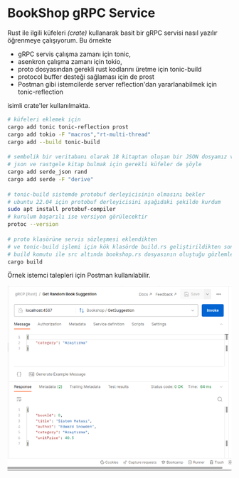 # BookShop gRPC Service

Rust ile ilgili küfeleri _(crate)_ kullanarak basit bir gRPC servisi nasıl yazılır öğrenmeye çalışıyorum. Bu örnekte 
- gRPC servis çalışma zamanı için tonic,
- asenkron çalışma zamanı için tokio,
- proto dosyasından gerekli rust kodlarını üretme için tonic-build
- protocol buffer desteği sağlaması için de prost 
- Postman gibi istemcilerde server reflection'dan yararlanabilmek için tonic-reflection

isimli crate'ler kullanılmakta.

```bash
# küfeleri eklemek için
cargo add tonic tonic-reflection prost 
cargo add tokio -F "macros","rt-multi-thread"
cargo add --build tonic-build

# sembolik bir veritabanı olarak 18 kitaptan oluşan bir JSON dosyamız var
# json ve rastgele kitap bulmak için gerekli küfeler de şöyle
cargo add serde_json rand
cargo add serde -F "derive"

# tonic-build sistemde protobuf derleyicisinin olmasını bekler
# ubuntu 22.04 için protobuf derleyicisini aşağıdaki şekilde kurdum
sudo apt install protobuf-compiler
# kurulum başarılı ise versiyon görülecektir
protoc --version

# proto klasörüne servis sözleşmesi eklendikten
# ve tonic-build işlemi için kök klasörde build.rs geliştirildikten sonra
# build komutu ile src altında bookshop.rs dosyasının oluştuğu gözlemlenmelidir
cargo build 
```

Örnek istemci talepleri için Postman kullanılabilir.

![../images/bookshop_grpc_01.png](../images/bookshop_grpc_01.png)